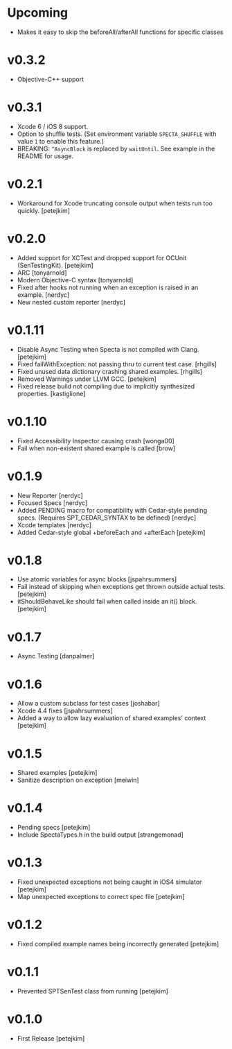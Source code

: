 Upcoming
======
* Makes it easy to skip the beforeAll/afterAll functions for specific classes

v0.3.2
======

* Objective-C++ support

v0.3.1
======

* Xcode 6 / iOS 8 support.
* Option to shuffle tests. (Set environment variable `SPECTA_SHUFFLE` with value `1` to enable this feature.)
* BREAKING: `^AsyncBlock` is replaced by `waitUntil`. See example in the README for usage.

v0.2.1
======

* Workaround for Xcode truncating console output when tests run too quickly. [petejkim]

v0.2.0
======

* Added support for XCTest and dropped support for OCUnit (SenTestingKit). [petejkim]
* ARC [tonyarnold]
* Modern Objective-C syntax [tonyarnold]
* Fixed after hooks not running when an exception is raised in an example. [nerdyc]
* New nested custom reporter [nerdyc]

v0.1.11
=======

* Disable Async Testing when Specta is not compiled with Clang. [petejkim]
* Fixed failWithException: not passing thru to current test case. [rhgills]
* Fixed unused data dictionary crashing shared examples. [rhgills]
* Removed Warnings under LLVM GCC. [petejkim]
* Fixed release build not compiling due to implicitly synthesized properties. [kastiglione]

v0.1.10
=======

* Fixed Accessibility Inspector causing crash [wonga00]
* Fail when non-existent shared example is called [brow]

v0.1.9
======

* New Reporter [nerdyc]
* Focused Specs [nerdyc]
* Added PENDING macro for compatibility with Cedar-style pending specs. (Requires SPT\_CEDAR\_SYNTAX to be defined) [nerdyc]
* Xcode templates [nerdyc]
* Added Cedar-style global +beforeEach and +afterEach [petejkim]

v0.1.8
======

* Use atomic variables for async blocks [jspahrsummers]
* Fail instead of skipping when exceptions get thrown outside actual tests. [petejkim]
* itShouldBehaveLike should fail when called inside an it() block. [petejkim]

v0.1.7
======

* Async Testing [danpalmer]

v0.1.6
======

* Allow a custom subclass for test cases [joshabar]
* Xcode 4.4 fixes [jspahrsummers]
* Added a way to allow lazy evaluation of shared examples' context [petejkim]

v0.1.5
======

* Shared examples [petejkim]
* Sanitize description on exception [meiwin]

v0.1.4
======

* Pending specs [petejkim]
* Include SpectaTypes.h in the build output [strangemonad]

v0.1.3
======

* Fixed unexpected exceptions not being caught in iOS4 simulator [petejkim]
* Map unexpected exceptions to correct spec file [petejkim]

v0.1.2
======

* Fixed compiled example names being incorrectly generated [petejkim]

v0.1.1
======

* Prevented SPTSenTest class from running [petejkim]

v0.1.0
======

* First Release [petejkim]

